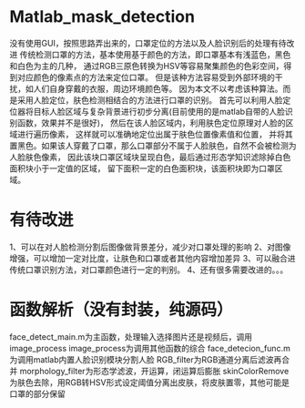 # Matlab_mask_detection
没有使用GUI，按照思路弄出来的，口罩定位的方法以及人脸识别后的处理有待改进
传统检测口罩的方法，基本使用基于颜色的方法，即口罩基本有浅蓝色，黑色和白色为主的几种，
通过RGB三原色转换为HSV等容易聚集颜色的色彩空间，得到对应颜色的像素点的方法来定位口罩。
但是该种方法容易受到外部环境的干扰，如人们自身穿戴的衣服，周边环境颜色等。
因为本文不以考虑该种算法。而是采用人脸定位，肤色检测相结合的方法进行口罩的识别。
首先可以利用人脸定位器将目标人脸区域与复杂背景进行初步分离(目前使用的是matlab自带的人脸识别函数，效果并不是很好)，
然后在该人脸区域内，利用肤色定位原理对人脸的区域进行遍历像素， 这样就可以准确地定位出属于肤色位置像素值和位置，
并将其置黑色。如果该人穿戴了口罩，那么口罩部分不属于人脸肤色，自然不会被检测为人脸肤色像素，
因此该块口罩区域块呈现白色，最后通过形态学知识滤除掉白色面积块小于一定值的区域，
留下面积一定的白色面积块，该面积块即为口罩区域。
# 有待改进
1、可以在对人脸检测分割后图像做背景差分，减少对口罩处理的影响
2、对图像增强，可以增加一定对比度，让肤色和口罩或者其他内容增加差异
3、可以融合进传统口罩识别方法，对口罩颜色进行一定的判别。
4、还有很多需要改进的。。。
# 函数解析（没有封装，纯源码）
face_detect_main.m为主函数，处理输入选择图片还是视频后，调用image_process
image_process为调用其他函数的综合
face_detecion_func.m为调用matlab内置人脸识别模块分割人脸
RGB_filter为RGB通道分离后滤波再合并
morphology_filter为形态学滤波，开运算，闭运算后膨胀
skinColorRemove为肤色去除，用RGB转HSV形式设定阈值分离出皮肤，将皮肤置零，其他可能是口罩的部分保留
